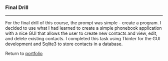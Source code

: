 ### Final Drill
***

For the final drill of this course, the prompt was simple - create a program. I decided to use what I had learned to create a simple phonebook application with a nice GUI that allows the user to create new contacts and view, edit, and delete existing contacts. I completed this task using Tkinter for the GUI development and Sqlite3 to store contacts in a database.

Return to [portfolio](../../../../)
